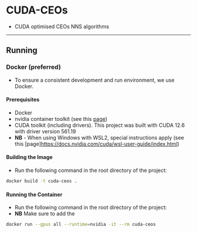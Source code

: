 # CUDA-CEOs
* CUDA optimised CEOs NNS algorithms

---

## Running

### Docker (preferred)
- To ensure a consistent development and run environment, we use Docker.

#### Prerequisites
- Docker
- nvidia container toolkit (see this [page](https://docs.nvidia.com/datacenter/cloud-native/container-toolkit/latest/install-guide.html))
- CUDA toolkit (including drivers). This project was built with CUDA 12.6 with driver version 561.19
- **NB** - When using Windows with WSL2, special instructions apply (see this [page]https://docs.nvidia.com/cuda/wsl-user-guide/index.html)

#### Building the Image
- Run the following command in the root directory of the project:
```bash
docker build -t cuda-ceos .
```

#### Running the Container
- Run the following command in the root directory of the project:
- **NB** Make sure to add the
```bash
docker run --gpus all --runtime=nvidia -it --rm cuda-ceos
```